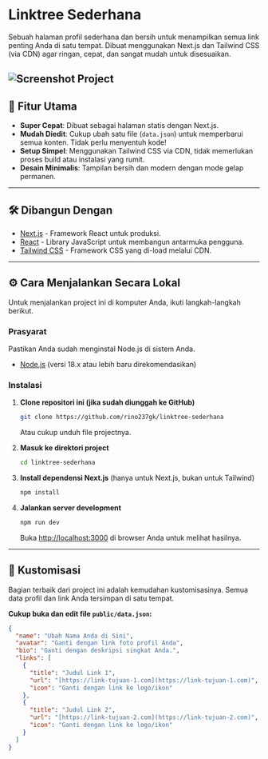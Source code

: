 # Linktree Sederhana

Sebuah halaman profil sederhana dan bersih untuk menampilkan semua link penting Anda di satu tempat. Dibuat menggunakan Next.js dan Tailwind CSS (via CDN) agar ringan, cepat, dan sangat mudah untuk disesuaikan.

![Screenshot Project](https://files.catbox.moe/or64ak.png)
---

## 🚀 Fitur Utama

* **Super Cepat**: Dibuat sebagai halaman statis dengan Next.js.
* **Mudah Diedit**: Cukup ubah satu file (`data.json`) untuk memperbarui semua konten. Tidak perlu menyentuh kode!
* **Setup Simpel**: Menggunakan Tailwind CSS via CDN, tidak memerlukan proses build atau instalasi yang rumit.
* **Desain Minimalis**: Tampilan bersih dan modern dengan mode gelap permanen.

---

## 🛠️ Dibangun Dengan

* [Next.js](https://nextjs.org/) - Framework React untuk produksi.
* [React](https://react.dev/) - Library JavaScript untuk membangun antarmuka pengguna.
* [Tailwind CSS](https://tailwindcss.com/) - Framework CSS yang di-load melalui CDN.

---

## ⚙️ Cara Menjalankan Secara Lokal

Untuk menjalankan project ini di komputer Anda, ikuti langkah-langkah berikut.

### Prasyarat

Pastikan Anda sudah menginstal Node.js di sistem Anda.
* [Node.js](https://nodejs.org/) (versi 18.x atau lebih baru direkomendasikan)

### Instalasi

1.  **Clone repositori ini (jika sudah diunggah ke GitHub)**
    ```sh
    git clone https://github.com/rino237gk/linktree-sederhana
    ```
    Atau cukup unduh file projectnya.

2.  **Masuk ke direktori project**
    ```sh
    cd linktree-sederhana
    ```

3.  **Install dependensi Next.js** (hanya untuk Next.js, bukan untuk Tailwind)
    ```sh
    npm install
    ```

4.  **Jalankan server development**
    ```sh
    npm run dev
    ```
    Buka [http://localhost:3000](http://localhost:3000) di browser Anda untuk melihat hasilnya.

---

## 🎨 Kustomisasi

Bagian terbaik dari project ini adalah kemudahan kustomisasinya. Semua data profil dan link Anda tersimpan di satu tempat.

**Cukup buka dan edit file `public/data.json`:**

```json
{
  "name": "Ubah Nama Anda di Sini",
  "avatar": "Ganti dengan link foto profil Anda",
  "bio": "Ganti dengan deskripsi singkat Anda.",
  "links": [
    {
      "title": "Judul Link 1",
      "url": "[https://link-tujuan-1.com](https://link-tujuan-1.com)",
      "icon": "Ganti dengan link ke logo/ikon"
    },
    {
      "title": "Judul Link 2",
      "url": "[https://link-tujuan-2.com](https://link-tujuan-2.com)",
      "icon": "Ganti dengan link ke logo/ikon"
    }
  ]
}